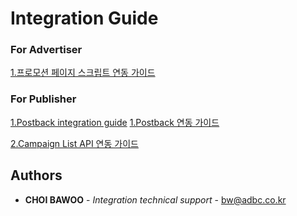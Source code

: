 # Integration Guide


### For Advertiser
[1.프로모션 페이지 스크립트 연동 가이드](https://github.com/adbc-tech/integration-guide/blob/master/CPA%20script%20integration%20guide%20for%20Advertiser.md)


### For Publisher
[1.Postback integration guide](https://github.com/adbc-tech/integration-guide/blob/master/NCPI%20integration%20guide%20for%20publisher.eng.md)
[1.Postback 연동 가이드](https://github.com/adbc-tech/integration-guide/blob/master/NCPI%20integration%20guide%20for%20publisher.md)

[2.Campaign List API 연동 가이드](https://github.com/adbc-tech/integration-guide/blob/master/Campaign%20list%20API%20guide%20for%20publisher.md)


## Authors

* **CHOI BAWOO** - *Integration technical support* - bw@adbc.co.kr
